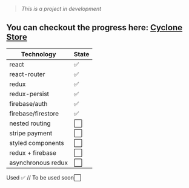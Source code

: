 > _This is a project in development_

## You can checkout the progress here: **[Cyclone Store](https://cyclonestore.netlify.app)**

| Technology         | State |
| ------------------ | ----- |
| react              | ✅    |
| react-router       | ✅    |
| redux              | ✅    |
| redux-persist      | ✅    |
| firebase/auth      | ✅    |
| firebase/firestore | ✅    |
| nested routing     | ⬜    |
| stripe payment     | ⬜    |
| styled components  | ⬜    |
| redux + firebase   | ⬜    |
| asynchronous redux | ⬜    |

Used ✅ // To be used soon⬜
